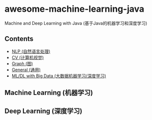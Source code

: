 # awesome-machine-learning-java
Machine and Deep Learning with Java (基于Java的机器学习和深度学习)


## Contents

- [NLP (自然语言处理)]()
- [CV (计算机视觉)]()
- [Graph (图)]()
- [General (通用)]()
- [ML/DL with Big Data (大数据机器学习/深度学习)]()


## Machine Learning (机器学习)
## Deep Learning (深度学习)
